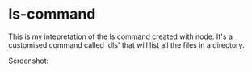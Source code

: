 # ls-command
 This is my intepretation of the ls command created with node. It's a customised command called 'dls' that will list all the files in a directory.
 
 Screenshot:
